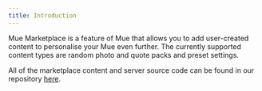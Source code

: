 ```yaml
---
title: Introduction
---
```


Mue Marketplace is a feature of Mue that allows you to add user-created content to personalise your Mue even further. The currently supported content types are random photo and quote packs and preset settings.

All of the marketplace content and server source code can be found in our repository [here](https://github.com/mue/marketplace).